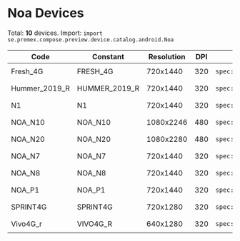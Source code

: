 # Noa Devices

Total: **10** devices. Import: `import se.premex.compose.preview.device.catalog.android.Noa`

| Code | Constant | Resolution | DPI | Compose Spec | Preview Usage |
|------|----------|------------|-----|-------------|---------------|
| Fresh_4G | FRESH_4G | 720x1440 | 320 | `spec:width=720px,height=1440px,dpi=320` | `@Preview(device = Noa.FRESH_4G)` |
| Hummer_2019_R | HUMMER_2019_R | 720x1440 | 320 | `spec:width=720px,height=1440px,dpi=320` | `@Preview(device = Noa.HUMMER_2019_R)` |
| N1 | N1 | 720x1440 | 320 | `spec:width=720px,height=1440px,dpi=320` | `@Preview(device = Noa.N1)` |
| NOA_N10 | NOA_N10 | 1080x2246 | 480 | `spec:width=1080px,height=2246px,dpi=480` | `@Preview(device = Noa.NOA_N10)` |
| NOA_N20 | NOA_N20 | 1080x2280 | 480 | `spec:width=1080px,height=2280px,dpi=480` | `@Preview(device = Noa.NOA_N20)` |
| NOA_N7 | NOA_N7 | 720x1440 | 320 | `spec:width=720px,height=1440px,dpi=320` | `@Preview(device = Noa.NOA_N7)` |
| NOA_N8 | NOA_N8 | 720x1440 | 320 | `spec:width=720px,height=1440px,dpi=320` | `@Preview(device = Noa.NOA_N8)` |
| NOA_P1 | NOA_P1 | 720x1440 | 320 | `spec:width=720px,height=1440px,dpi=320` | `@Preview(device = Noa.NOA_P1)` |
| SPRINT4G | SPRINT4G | 720x1280 | 320 | `spec:width=720px,height=1280px,dpi=320` | `@Preview(device = Noa.SPRINT4G)` |
| Vivo4G_r | VIVO4G_R | 640x1280 | 320 | `spec:width=640px,height=1280px,dpi=320` | `@Preview(device = Noa.VIVO4G_R)` |

<!-- Generated automatically. Do not edit manually. -->
